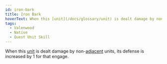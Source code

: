 ```yaml
---
id: iron-bark
title: Iron Bark
hoverText: When this [unit](/docs/glossary/unit) is dealt damage by non-[adjacent](/docs/glossary/adjacent) units, its defense is increased by 1 for that engage.
tags:
  - Valenwood
  - Native
  - Quest Unit Skill
---
```


When this [unit](/docs/glossary/unit) is dealt damage by non-[adjacent](/docs/glossary/adjacent) units, its defense is increased by 1 for that engage.
